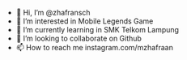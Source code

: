 - 👋 Hi, I’m @zhafransch
- 👀 I’m interested in Mobile Legends Game
- 🌱 I’m currently learning in SMK Telkom Lampung
- 💞️ I’m looking to collaborate on Github
- 📫 How to reach me instagram.com/mzhafraan

<!---
zhafransch/zhafransch is a ✨ special ✨ repository because its `README.md` (this file) appears on your GitHub profile.
You can click the Preview link to take a look at your changes.
--->
